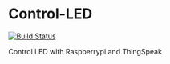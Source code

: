 # Control-LED
[![Build Status](https://drone.io/github.com/wuttinunt/Control-LED/status.png)](https://drone.io/github.com/wuttinunt/Control-LED/latest)

Control LED with Raspberrypi and ThingSpeak


